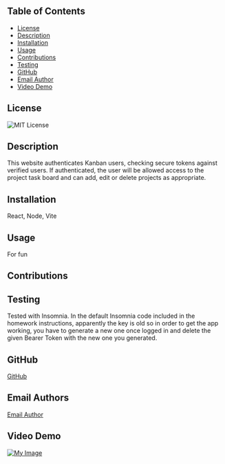## Table of Contents
- [License](#license)
- [Description](#description)
- [Installation](#installation)
- [Usage](#usage)
- [Contributions](#contributions)
- [Testing](#testing)
- [GitHub](#github)
- [Email Author](#email-author)
- [Video Demo](#video-demo)

## License
![MIT License](https://img.shields.io/badge/License-MIT-yellow.svg)

## Description
This website authenticates Kanban users, checking secure tokens against verified users. If authenticated, the user will be allowed access to the project task board and can add, edit or delete projects as appropriate.

## Installation
React, Node, Vite

## Usage
For fun

## Contributions


## Testing
Tested with Insomnia.  In the default Insomnia code included in the homework instructions, apparently the key is old so in order to get the app working, you have to generate a new one once logged in and delete the given Bearer Token with the new one you generated.

## GitHub
[GitHub](https://github.com/lattecoding/Cookify)

## Email Authors
[Email Author](group3@gmail.com)

## Video Demo 
[![My Image](https://drive.google.com/uc?id=1g0YLHB0qaixWZMZgqQg8gIO4F_uuyttR)](https://drive.google.com/file/d/1g0YLHB0qaixWZMZgqQg8gIO4F_uuyttR/view)